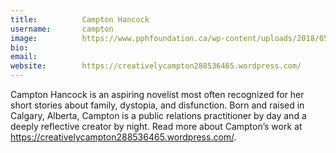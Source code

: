 ```yaml
---
title:          Campton Hancock
username:       campton
image:          https://www.pphfoundation.ca/wp-content/uploads/2018/05/default-avatar-600x600.png
bio:            
email:          
website:        https://creativelycampton288536465.wordpress.com/
---
```


Campton Hancock is an aspiring novelist most often recognized for her short stories about
family, dystopia, and disfunction. Born and raised in Calgary, Alberta, Campton is a public
relations practitioner by day and a deeply reflective creator by night. Read more about
Campton’s work at <https://creativelycampton288536465.wordpress.com/>.
